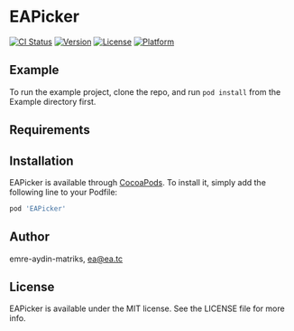 # EAPicker

[![CI Status](https://img.shields.io/travis/emre-aydin-matriks/EAPicker.svg?style=flat)](https://travis-ci.org/emre-aydin-matriks/EAPicker)
[![Version](https://img.shields.io/cocoapods/v/EAPicker.svg?style=flat)](https://cocoapods.org/pods/EAPicker)
[![License](https://img.shields.io/cocoapods/l/EAPicker.svg?style=flat)](https://cocoapods.org/pods/EAPicker)
[![Platform](https://img.shields.io/cocoapods/p/EAPicker.svg?style=flat)](https://cocoapods.org/pods/EAPicker)

## Example

To run the example project, clone the repo, and run `pod install` from the Example directory first.

## Requirements

## Installation

EAPicker is available through [CocoaPods](https://cocoapods.org). To install
it, simply add the following line to your Podfile:

```ruby
pod 'EAPicker'
```

## Author

emre-aydin-matriks, ea@ea.tc

## License

EAPicker is available under the MIT license. See the LICENSE file for more info.
